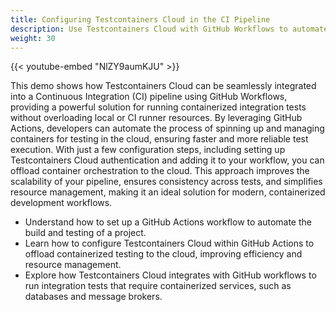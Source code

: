 ```yaml
---
title: Configuring Testcontainers Cloud in the CI Pipeline
description: Use Testcontainers Cloud with GitHub Workflows to automate testing in a CI pipeline.
weight: 30
---
```


{{< youtube-embed "NlZY9aumKJU" >}}

This demo shows how Testcontainers Cloud can be seamlessly integrated into a
Continuous Integration (CI) pipeline using GitHub Workflows, providing a
powerful solution for running containerized integration tests without
overloading local or CI runner resources. By leveraging GitHub Actions,
developers can automate the process of spinning up and managing containers for
testing in the cloud, ensuring faster and more reliable test execution. With
just a few configuration steps, including setting up Testcontainers Cloud
authentication and adding it to your workflow, you can offload container
orchestration to the cloud. This approach improves the scalability of your
pipeline, ensures consistency across tests, and simplifies resource management,
making it an ideal solution for modern, containerized development workflows.

- Understand how to set up a GitHub Actions workflow to automate the build and testing of a project.   
- Learn how to configure Testcontainers Cloud within GitHub Actions to offload containerized testing to the cloud, improving efficiency and resource management.
- Explore how Testcontainers Cloud integrates with GitHub workflows to run integration tests that require containerized services, such as databases and message brokers.

<div id="testcontainers-lp-survey-anchor"></div>